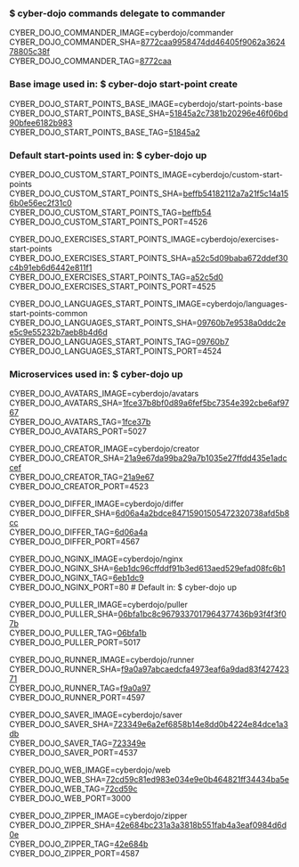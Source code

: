 ### $ cyber-dojo commands delegate to commander

CYBER_DOJO_COMMANDER_IMAGE=cyberdojo/commander
CYBER_DOJO_COMMANDER_SHA=[8772caa9958474dd46405f9062a362478805c38f](https://github.com/cyber-dojo/commander/commit/8772caa9958474dd46405f9062a362478805c38f)<br/>
CYBER_DOJO_COMMANDER_TAG=[8772caa](https://hub.docker.com/layers/cyberdojo/commander/8772caa/images/sha256-899d33897401ee9e7adc1636ac20549e900bec3825c7db5e178b41301b5b6d18)<br/>

### Base image used in: $ cyber-dojo start-point create

CYBER_DOJO_START_POINTS_BASE_IMAGE=cyberdojo/start-points-base
CYBER_DOJO_START_POINTS_BASE_SHA=[51845a2c7381b20296e46f06bd90bfee6182b983](https://github.com/cyber-dojo/start-points-base/commit/51845a2c7381b20296e46f06bd90bfee6182b983)<br/>
CYBER_DOJO_START_POINTS_BASE_TAG=[51845a2](https://hub.docker.com/layers/cyberdojo/start-points-base/51845a2/images/sha256-35e6598990a043be79586c4070fc649f9b525cd3e0dfc78b5e9542ced95a72f7)<br/>

### Default start-points used in: $ cyber-dojo up

CYBER_DOJO_CUSTOM_START_POINTS_IMAGE=cyberdojo/custom-start-points
CYBER_DOJO_CUSTOM_START_POINTS_SHA=[beffb54182112a7a21f5c14a156b0e56ec2f31c0](https://github.com/cyber-dojo/custom-start-points/commit/beffb54182112a7a21f5c14a156b0e56ec2f31c0)<br/>
CYBER_DOJO_CUSTOM_START_POINTS_TAG=[beffb54](https://hub.docker.com/layers/cyberdojo/custom-start-points/beffb54/images/sha256-2095f717cfea96e97c21a32673e537bdd8dbcbb670237cf221ca9139ac48a9ba)<br/>
CYBER_DOJO_CUSTOM_START_POINTS_PORT=4526

CYBER_DOJO_EXERCISES_START_POINTS_IMAGE=cyberdojo/exercises-start-points
CYBER_DOJO_EXERCISES_START_POINTS_SHA=[a52c5d09baba672ddef30c4b91eb6d6442e811f1](https://github.com/cyber-dojo/exercises-start-points/commit/a52c5d09baba672ddef30c4b91eb6d6442e811f1)<br/>
CYBER_DOJO_EXERCISES_START_POINTS_TAG=[a52c5d0](https://hub.docker.com/layers/cyberdojo/exercises-start-points/a52c5d0/images/sha256-9db2b7a52413122b0535ef6d93a63006899e7aeb19c8e59e136a453fb84c5b97)<br/>
CYBER_DOJO_EXERCISES_START_POINTS_PORT=4525

CYBER_DOJO_LANGUAGES_START_POINTS_IMAGE=cyberdojo/languages-start-points-common
CYBER_DOJO_LANGUAGES_START_POINTS_SHA=[09760b7e9538a0ddc2ee5c9e55232b7aeb8b4d6d](https://github.com/cyber-dojo/languages-start-points/commit/09760b7e9538a0ddc2ee5c9e55232b7aeb8b4d6d)<br/>
CYBER_DOJO_LANGUAGES_START_POINTS_TAG=[09760b7](https://hub.docker.com/layers/cyberdojo/languages-start-points-common/09760b7/images/sha256-cf47225e13ad013f472544b395c9313a098d6c133ad2fe6748fb794292b89c38)<br/>
CYBER_DOJO_LANGUAGES_START_POINTS_PORT=4524

### Microservices used in: $ cyber-dojo up

CYBER_DOJO_AVATARS_IMAGE=cyberdojo/avatars
CYBER_DOJO_AVATARS_SHA=[1fce37b8bf0d89a6fef5bc7354e392cbe6af9767](https://github.com/cyber-dojo/avatars/commit/1fce37b8bf0d89a6fef5bc7354e392cbe6af9767)<br/>
CYBER_DOJO_AVATARS_TAG=[1fce37b](https://hub.docker.com/layers/cyberdojo/avatars/1fce37b/images/sha256-c459c8ee3347210d198c5b55367398901fcc637a641ac10f684f4c1d12ef5ba7)<br/>
CYBER_DOJO_AVATARS_PORT=5027

CYBER_DOJO_CREATOR_IMAGE=cyberdojo/creator
CYBER_DOJO_CREATOR_SHA=[21a9e67da99ba29a7b1035e27ffdd435e1adccef](https://github.com/cyber-dojo/creator/commit/21a9e67da99ba29a7b1035e27ffdd435e1adccef)<br/>
CYBER_DOJO_CREATOR_TAG=[21a9e67](https://hub.docker.com/layers/cyberdojo/creator/21a9e67/images/sha256-af2685c2c41af4c9ab90e485afdea4b11ea2f79ba75ab898153e271d1f12d27c)<br/>
CYBER_DOJO_CREATOR_PORT=4523

CYBER_DOJO_DIFFER_IMAGE=cyberdojo/differ
CYBER_DOJO_DIFFER_SHA=[6d06a4a2bdce84715901505472320738afd5b8cc](https://github.com/cyber-dojo/differ/commit/6d06a4a2bdce84715901505472320738afd5b8cc)<br/>
CYBER_DOJO_DIFFER_TAG=[6d06a4a](https://hub.docker.com/layers/cyberdojo/differ/6d06a4a/images/sha256-15124c10f0e24ed5d4f78f8096dac1f016d62b8210e7e8500288add837d6821b)<br/>
CYBER_DOJO_DIFFER_PORT=4567

CYBER_DOJO_NGINX_IMAGE=cyberdojo/nginx
CYBER_DOJO_NGINX_SHA=[6eb1dc96cffddf91b3ed613aed529efad08fc6b1](https://github.com/cyber-dojo/nginx/commit/6eb1dc96cffddf91b3ed613aed529efad08fc6b1)<br/>
CYBER_DOJO_NGINX_TAG=[6eb1dc9](https://hub.docker.com/layers/cyberdojo/nginx/6eb1dc9/images/sha256-10134de5ac6cda78dee0ce13014f2c695d14b0af7b2d20341574c4c4ec54d520)<br/>
CYBER_DOJO_NGINX_PORT=80 # Default in: $ cyber-dojo up

CYBER_DOJO_PULLER_IMAGE=cyberdojo/puller
CYBER_DOJO_PULLER_SHA=[06bfa1bc8c9679337017964377436b93f4f3f07b](https://github.com/cyber-dojo/puller/commit/06bfa1bc8c9679337017964377436b93f4f3f07b)<br/>
CYBER_DOJO_PULLER_TAG=[06bfa1b](https://hub.docker.com/layers/cyberdojo/puller/06bfa1b/images/sha256-db5dcf97b418afbfc8a07b92348d485df163f561079237709a0c17c9f363c898)<br/>
CYBER_DOJO_PULLER_PORT=5017

CYBER_DOJO_RUNNER_IMAGE=cyberdojo/runner
CYBER_DOJO_RUNNER_SHA=[f9a0a97abcaedcfa4973eaf6a9dad83f42742371](https://github.com/cyber-dojo/runner/commit/f9a0a97abcaedcfa4973eaf6a9dad83f42742371)<br/>
CYBER_DOJO_RUNNER_TAG=[f9a0a97](https://hub.docker.com/layers/cyberdojo/runner/f9a0a97/images/sha256-1d5b454ea2e2c08ec1d505c534d37750552076813c533c3c1927b79621e45b82)<br/>
CYBER_DOJO_RUNNER_PORT=4597

CYBER_DOJO_SAVER_IMAGE=cyberdojo/saver
CYBER_DOJO_SAVER_SHA=[723349e6a2ef6858b14e8dd0b4224e84dce1a3db](https://github.com/cyber-dojo/saver/commit/723349e6a2ef6858b14e8dd0b4224e84dce1a3db)<br/>
CYBER_DOJO_SAVER_TAG=[723349e](https://hub.docker.com/layers/cyberdojo/saver/723349e/images/sha256-eebfbcf79bb7517a184149071ae5673b1d415dfd1e3b74acf1d4be62e62cf7e2)<br/>
CYBER_DOJO_SAVER_PORT=4537

CYBER_DOJO_WEB_IMAGE=cyberdojo/web
CYBER_DOJO_WEB_SHA=[72cd59c81ed983e034e9e0b464821ff34434ba5e](https://github.com/cyber-dojo/web/commit/72cd59c81ed983e034e9e0b464821ff34434ba5e)<br/>
CYBER_DOJO_WEB_TAG=[72cd59c](https://hub.docker.com/layers/cyberdojo/web/72cd59c/images/sha256-209724fc5fa00efb0653ce10b4a25463adda2b6768442e7761f6575d2149f805)<br/>
CYBER_DOJO_WEB_PORT=3000

CYBER_DOJO_ZIPPER_IMAGE=cyberdojo/zipper
CYBER_DOJO_ZIPPER_SHA=[42e684bc231a3a3818b551fab4a3eaf0984d6d0e](https://github.com/cyber-dojo/zipper/commit/42e684bc231a3a3818b551fab4a3eaf0984d6d0e)<br/>
CYBER_DOJO_ZIPPER_TAG=[42e684b](https://hub.docker.com/layers/cyberdojo/zipper/42e684b/images/sha256-4fe0289906e203500c47dc1cd60c0dfa7f6b41d6368ab93ef369bfeed0b6a2b9)<br/>
CYBER_DOJO_ZIPPER_PORT=4587

